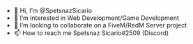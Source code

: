 - 👋 Hi, I’m @SpetsnazSicario
- 👀 I’m interested in Web Development/Game Development
- 💞️ I’m looking to collaborate on a FiveM/RedM Server project
- 📫 How to reach me Spetsnaz Sicario#2509 (Discord)
